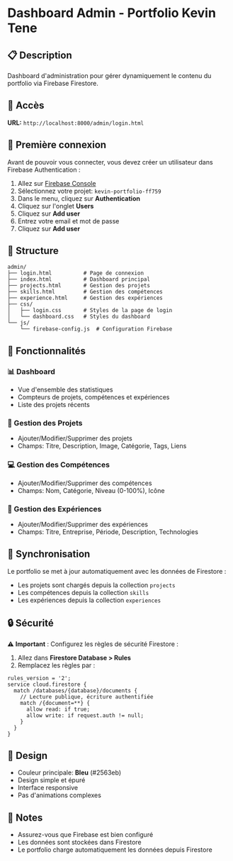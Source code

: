 # Dashboard Admin - Portfolio Kevin Tene

## 📋 Description

Dashboard d'administration pour gérer dynamiquement le contenu du portfolio via Firebase Firestore.

## 🚀 Accès

**URL:** `http://localhost:8000/admin/login.html`

## 🔐 Première connexion

Avant de pouvoir vous connecter, vous devez créer un utilisateur dans Firebase Authentication :

1. Allez sur [Firebase Console](https://console.firebase.google.com/)
2. Sélectionnez votre projet: `kevin-portfolio-ff759`
3. Dans le menu, cliquez sur **Authentication**
4. Cliquez sur l'onglet **Users**
5. Cliquez sur **Add user**
6. Entrez votre email et mot de passe
7. Cliquez sur **Add user**

## 📁 Structure

```
admin/
├── login.html          # Page de connexion
├── index.html          # Dashboard principal
├── projects.html       # Gestion des projets
├── skills.html         # Gestion des compétences
├── experience.html     # Gestion des expériences
├── css/
│   ├── login.css       # Styles de la page de login
│   └── dashboard.css   # Styles du dashboard
└── js/
    └── firebase-config.js  # Configuration Firebase
```

## 🎨 Fonctionnalités

### 📊 Dashboard
- Vue d'ensemble des statistiques
- Compteurs de projets, compétences et expériences
- Liste des projets récents

### 📁 Gestion des Projets
- Ajouter/Modifier/Supprimer des projets
- Champs: Titre, Description, Image, Catégorie, Tags, Liens

### 💻 Gestion des Compétences
- Ajouter/Modifier/Supprimer des compétences
- Champs: Nom, Catégorie, Niveau (0-100%), Icône

### 💼 Gestion des Expériences
- Ajouter/Modifier/Supprimer des expériences
- Champs: Titre, Entreprise, Période, Description, Technologies

## 🔄 Synchronisation

Le portfolio se met à jour automatiquement avec les données de Firestore :
- Les projets sont chargés depuis la collection `projects`
- Les compétences depuis la collection `skills`
- Les expériences depuis la collection `experiences`

## 🔒 Sécurité

⚠️ **Important** : Configurez les règles de sécurité Firestore :

1. Allez dans **Firestore Database > Rules**
2. Remplacez les règles par :

```
rules_version = '2';
service cloud.firestore {
  match /databases/{database}/documents {
    // Lecture publique, écriture authentifiée
    match /{document=**} {
      allow read: if true;
      allow write: if request.auth != null;
    }
  }
}
```

## 🎨 Design

- Couleur principale: **Bleu** (#2563eb)
- Design simple et épuré
- Interface responsive
- Pas d'animations complexes

## 📝 Notes

- Assurez-vous que Firebase est bien configuré
- Les données sont stockées dans Firestore
- Le portfolio charge automatiquement les données depuis Firestore
